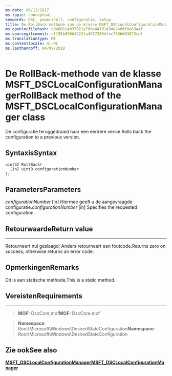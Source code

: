 ```yaml
---
ms.date: 06/12/2017
ms.topic: conceptual
keywords: DSC, powershell, configuratie, setup
title: De RollBack-methode van de klasse MSFT_DSCLocalConfigurationManager
ms.openlocfilehash: c0a801c4037921e700e447d1434e246df0a63a4f
ms.sourcegitcommit: cf195b090b3223fa4917206dfec7f0b603873cdf
ms.translationtype: MT
ms.contentlocale: nl-NL
ms.lasthandoff: 04/09/2018
---
```

# <a name="rollback-method-of-the-msftdsclocalconfigurationmanager-class"></a><span data-ttu-id="1092e-103">De RollBack-methode van de klasse MSFT_DSCLocalConfigurationManager</span><span class="sxs-lookup"><span data-stu-id="1092e-103">RollBack method of the MSFT_DSCLocalConfigurationManager class</span></span>

<span data-ttu-id="1092e-104">De configuratie teruggedraaid naar een eerdere versie.</span><span class="sxs-lookup"><span data-stu-id="1092e-104">Rolls back the configuration to a previous version.</span></span>

<a name="syntax"></a><span data-ttu-id="1092e-105">Syntaxis</span><span class="sxs-lookup"><span data-stu-id="1092e-105">Syntax</span></span>
------

```mof
uint32 RollBack(
  [in] uint8 configurationNumber
);
```

<a name="parameters"></a><span data-ttu-id="1092e-106">Parameters</span><span class="sxs-lookup"><span data-stu-id="1092e-106">Parameters</span></span>
----------

<span data-ttu-id="1092e-107">*configurationNumber* \[in\] Hiermee geeft u de aangevraagde configuratie.</span><span class="sxs-lookup"><span data-stu-id="1092e-107">*configurationNumber* \[in\] Specifies the requested configuration.</span></span>

## <a name="return-value"></a><span data-ttu-id="1092e-108">Retourwaarde</span><span class="sxs-lookup"><span data-stu-id="1092e-108">Return value</span></span>
------------

<span data-ttu-id="1092e-109">Retourneert nul geslaagd; Anders retourneert een foutcode.</span><span class="sxs-lookup"><span data-stu-id="1092e-109">Returns zero on success; otherwise returns an error code.</span></span>

## <a name="remarks"></a><span data-ttu-id="1092e-110">Opmerkingen</span><span class="sxs-lookup"><span data-stu-id="1092e-110">Remarks</span></span>

<span data-ttu-id="1092e-111">Dit is een statische methode.</span><span class="sxs-lookup"><span data-stu-id="1092e-111">This is a static method.</span></span>

## <a name="requirements"></a><span data-ttu-id="1092e-112">Vereisten</span><span class="sxs-lookup"><span data-stu-id="1092e-112">Requirements</span></span>
------------
><span data-ttu-id="1092e-113">**MOF:** DscCore.mof</span><span class="sxs-lookup"><span data-stu-id="1092e-113">**MOF:** DscCore.mof</span></span>

><span data-ttu-id="1092e-114">**Namespace**: Root\Microsoft\Windows\DesiredStateConfiguration</span><span class="sxs-lookup"><span data-stu-id="1092e-114">**Namespace**: Root\Microsoft\Windows\DesiredStateConfiguration</span></span>


## <a name="see-also"></a><span data-ttu-id="1092e-115">Zie ook</span><span class="sxs-lookup"><span data-stu-id="1092e-115">See also</span></span>


[<span data-ttu-id="1092e-116">**MSFT_DSCLocalConfigurationManager**</span><span class="sxs-lookup"><span data-stu-id="1092e-116">**MSFT_DSCLocalConfigurationManager**</span></span>](msft-dsclocalconfigurationmanager.md)